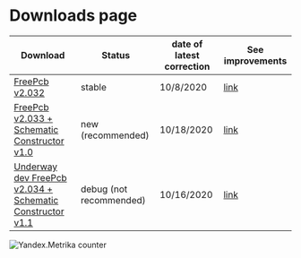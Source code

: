 # Downloads page

Download                                                                         | Status | date of latest correction | See improvements
---------------------------------------------------------------------------------|--------|---------------------------|------------------------------------------
[FreePcb v2.032](https://github.com/Duxah/FreePCB-2/archive/2-032.zip)           | stable | 10/8/2020 | [link](https://github.com/Duxah/FreePCB-2/tree/2-032/README.md)
[FreePcb v2.033 + Schematic Constructor v1.0](https://github.com/Duxah/FreePCB-2/archive/2-033.zip) | new (recommended) | 10/18/2020 | [link](https://github.com/Duxah/FreePCB-2/tree/2-033/README.md)
[Underway dev FreePcb v2.034 + Schematic Constructor v1.1](https://github.com/Duxah/FreePCB-2/archive/master.zip) | debug (not recommended) | 10/16/2020 | [link](https://freepcb.dev)

![Yandex.Metrika counter](https://mc.yandex.ru/watch/56412415)


<!-- Yandex.Metrika counter -->
<script type="text/javascript" >
   (function(m,e,t,r,i,k,a){m[i]=m[i]||function(){(m[i].a=m[i].a||[]).push(arguments)};
   m[i].l=1*new Date();k=e.createElement(t),a=e.getElementsByTagName(t)[0],k.async=1,k.src=r,a.parentNode.insertBefore(k,a)})
   (window, document, "script", "https://mc.yandex.ru/metrika/tag.js", "ym");

   ym(56412415, "init", {
        clickmap:true,
        trackLinks:true,
        accurateTrackBounce:true,
        webvisor:true
   });
</script>
<noscript><div><img src="https://mc.yandex.ru/watch/56412415" style="position:absolute; left:-9999px;" alt="" /></div></noscript>
<!-- /Yandex.Metrika counter -->

